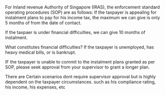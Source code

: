 For Inland revenue Authority of Singapore (IRAS), the enforcement standard operating procedures (SOP) are as follows:
If the taxpayer is appealing for instalment plans to pay for his income tax, the maximum we can give is only 5 months of from the date of contact. 

If the taxpaer is under financial difficulties, we can give 10 months of instalment.

What constitutes financial difficulties? If the taxpayer is unemployed, has heavy medical bills, or is bankrupt.

IF the taxpayer is unable to commit to the instalment plans granted as per SOP, please seek approval from your supervisor to grant a longer plan.

There are Certain scenarios dont require supervisor approval but is highly dependent on the taxpayer circumstances. such as his compliance rating, his income, his expenses, etc
